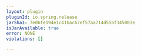 ```yaml
---
layout: plugin
pluginId: io.spring.release
jarSha1: 7e0bfe194e1c41bac67ef57aa714d55bf345003e
isJarAvailable: true
error: NONE
violations: []

---
```

